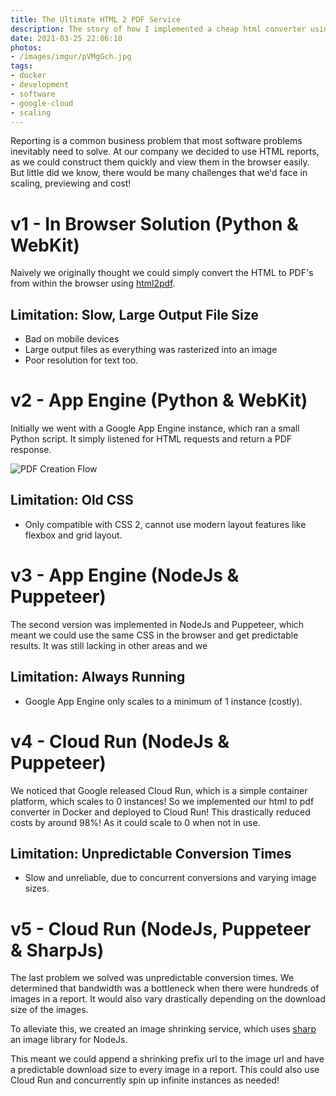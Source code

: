 ```yaml
---
title: The Ultimate HTML 2 PDF Service
description: The story of how I implemented a cheap html converter using cloud technology.
date: 2021-03-25 22:06:10
photos: 
- /images/imgur/pVMgGch.jpg
tags:
- docker
- development
- software
- google-cloud
- scaling
---
```


Reporting is a common business problem that most software problems inevitably need to solve. At our company we decided to use HTML reports, as we could construct them quickly and view them in the browser easily. But little did we know, there would be many challenges that we'd face in scaling, previewing and cost!

<!-- more --> 

# v1 - In Browser Solution (Python & WebKit)

Naively we originally thought we could simply convert the HTML to PDF's from within the browser using [html2pdf](https://github.com/spipu/html2pdf). 

## Limitation: Slow, Large Output File Size

- Bad on mobile devices
- Large output files as everything was rasterized into an image
- Poor resolution for text too.

# v2 - App Engine (Python & WebKit)

Initially we went with a Google App Engine instance, which ran a small Python script. It simply listened for HTML requests and return a PDF response. 

<img src="/images/html2pdf/sequence1.svg" alt="PDF Creation Flow" class="img-med"/>

## Limitation: Old CSS

- Only compatible with CSS 2, cannot use modern layout features like flexbox and grid layout.

# v3 - App Engine (NodeJs & Puppeteer)

The second version was implemented in NodeJs and Puppeteer, which meant we could use the same CSS in the browser and get predictable results. It was still lacking in other areas and we

## Limitation: Always Running

- Google App Engine only scales to a minimum of 1 instance (costly).

# v4 - Cloud Run (NodeJs & Puppeteer)

We noticed that Google released Cloud Run, which is a simple container platform, which scales to 0 instances! So we implemented our html to pdf converter in Docker and deployed to Cloud Run! This drastically reduced costs by around 98%! As it could scale to 0 when not in use.

## Limitation: Unpredictable Conversion Times

- Slow and unreliable, due to concurrent conversions and varying image sizes.

# v5 - Cloud Run (NodeJs, Puppeteer & SharpJs)

The last problem we solved was unpredictable conversion times. We determined that bandwidth was a bottleneck when there were hundreds of images in a report. It would also vary drastically depending on the download size of the images.

To alleviate this, we created an image shrinking service, which uses [sharp](https://github.com/lovell/sharp) an image library for NodeJs.

This meant we could append a shrinking prefix url to the image url and have a predictable download size to every image in a report. This could also use Cloud Run and concurrently spin up infinite instances as needed!

